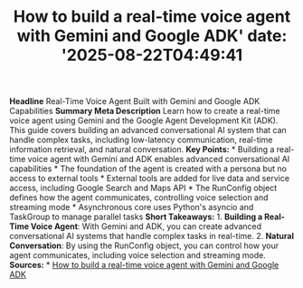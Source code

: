 ﻿---
title: "How to build a real-time voice agent with Gemini and Google ADK'
date: '2025-08-22T04:49:41"
category: "Markets"
summary: ""
slug: "how to build a realtime voice agent with gemini and google a"
source_urls:
  - "https://cloud.google.com/blog/products/ai-machine-learning/build-a-real-time-voice-agent-with-gemini-adk/"
seo:
  title: "How to build a real-time voice agent with Gemini and Google ADK | Hash n Hedge'
  description: '"
  keywords: ["news", "markets", "brief"]
---
**Headline** Real-Time Voice Agent Built with Gemini and Google ADK Capabilities  **Summary Meta Description** Learn how to create a real-time voice agent using Gemini and the Google Agent Development Kit (ADK). This guide covers building an advanced conversational AI system that can handle complex tasks, including low-latency communication, real-time information retrieval, and natural conversation.  **Key Points:**  *   Building a real-time voice agent with Gemini and ADK enables advanced conversational AI capabilities *   The foundation of the agent is created with a persona but no access to external tools *   External tools are added for live data and service access, including Google Search and Maps API *   The RunConfig object defines how the agent communicates, controlling voice selection and streaming mode *   Asynchronous core uses Python's asyncio and TaskGroup to manage parallel tasks  **Short Takeaways:**  1.  **Building a Real-Time Voice Agent**: With Gemini and ADK, you can create advanced conversational AI systems that handle complex tasks in real-time. 2.  **Natural Conversation**: By using the RunConfig object, you can control how your agent communicates, including voice selection and streaming mode.  **Sources:**  *   [How to build a real-time voice agent with Gemini and Google ADK](https://cloud.google.com/blog/products/ai-machine-learning/build-a-real-time-voice-agent-with-gemini-adk/) 
